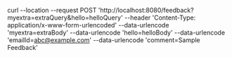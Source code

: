 curl --location --request POST 'http://localhost:8080/feedback?myextra=extraQuery&hello=helloQuery' --header 'Content-Type: application/x-www-form-urlencoded' --data-urlencode 'myextra=extraBody' --data-urlencode 'hello=helloBody' --data-urlencode 'emailId=abc@example.com' --data-urlencode 'comment=Sample Feedback'